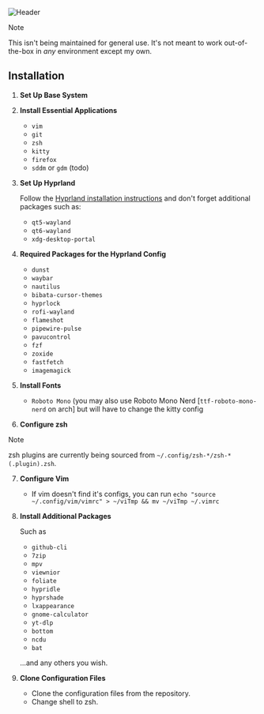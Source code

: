 ![Header](https://imgur.com/eszGk3V.png)
    
> [!NOTE]
> This isn't being maintained for general use. It's not meant to work out-of-the-box in *any* environment except my own.

## Installation

1. **Set Up Base System**

2. **Install Essential Applications**

   - `vim`
   - `git`
   - `zsh`
   - `kitty`
   - `firefox`
   - `sddm` or `gdm` (todo)

3. **Set Up Hyprland**

   Follow the [Hyprland installation instructions](https://wiki.hyprland.org/Hyprland-Installation) and don't forget additional packages such as:

   - `qt5-wayland`
   - `qt6-wayland`
   - `xdg-desktop-portal`

4. **Required Packages for the Hyprland Config**

   - `dunst`
   - `waybar`
   - `nautilus`
   - `bibata-cursor-themes`
   - `hyprlock`
   - `rofi-wayland`
   - `flameshot`
   - `pipewire-pulse`
   - `pavucontrol`
   - `fzf`
   - `zoxide`
   - `fastfetch`
   - `imagemagick`

5. **Install Fonts**

   - `Roboto Mono` (you may also use Roboto Mono Nerd [`ttf-roboto-mono-nerd` on arch] but will have to change the kitty config

6. **Configure zsh**

> [!NOTE]
> zsh plugins are currently being sourced from `~/.config/zsh-*/zsh-*(.plugin).zsh`.

7. **Configure Vim**

   - If vim doesn't find it's configs, you can run `echo "source ~/.config/vim/vimrc" > ~/viTmp && mv ~/viTmp ~/.vimrc`

8. **Install Additional Packages**

    Such as

   - `github-cli`
   - `7zip`
   - `mpv`
   - `viewnior`
   - `foliate`
   - `hypridle`
   - `hyprshade`
   - `lxappearance`
   - `gnome-calculator`
   - `yt-dlp`
   - `bottom`
   - `ncdu`
   - `bat`

   ...and any others you wish.

9. **Clone Configuration Files**

   - Clone the configuration files from the repository.
   - Change shell to zsh.

